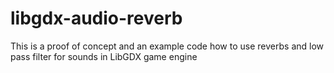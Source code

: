 # libgdx-audio-reverb
This is a proof of concept and an example code how to use reverbs and low pass filter for sounds in LibGDX game engine
